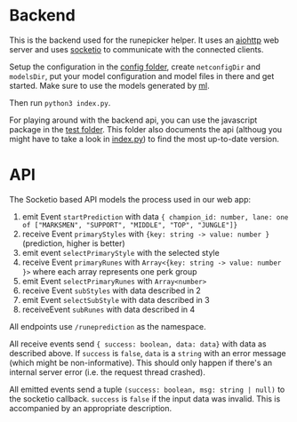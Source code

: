 # Backend

This is the backend used for the runepicker helper. It uses an [aiohttp](https://github.com/aio-libs/aiohttp)
web server and uses [socketio](https://socket.io/) to communicate with the connected
clients.

Setup the configuration in the [config folder](./config), create `netconfigDir`
and `modelsDir`, put your model configuration and model files in there and get started.
Make sure to use the models generated by [ml](../ml).

Then run `python3 index.py`.

For playing around with the backend api, you can use the javascript package in the [test folder](./test).
This folder also documents the api (althoug you might have to take a look in [index.py](./index.py))
to find the most up-to-date version. 

# API

The Socketio based API models the process used in our web app:

1. emit Event `startPrediction` with data `{ champion_id: number, lane: one of ["MARKSMEN", "SUPPORT", "MIDDLE", "TOP", "JUNGLE"]}`
2. receive Event `primaryStyles` with `{key: string -> value: number }` (prediction, higher is better)
3. emit event `selectPrimaryStyle` with the selected style
4. receive Event `primaryRunes` with `Array<{key: string -> value: number }>` where each array represents one perk group
5. emit Event `selectPrimaryRunes` with `Array<number>`
6. receive Event `subStyles` with data described in 2
7. emit Event `selectSubStyle` with data described in 3
8. receiveEvent `subRunes` with data described in 4

All endpoints use `/runeprediction` as the namespace.

All receive events send `{ success: boolean, data: data}` with data as described above. 
If `success` is `false`, `data` is a `string` with an error message (which might be non-informative). 
This should only happen if there's an internal server error (i.e. the request thread crashed).

All emitted events send a tuple `(success: boolean, msg: string | null)` to the socketio callback.
`success` is `false` if the input data was invalid. This is accompanied by an appropriate description.
